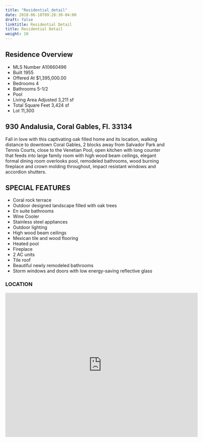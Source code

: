 ```yaml
---
title: "Residential_detail"
date: 2018-06-18T09:28:30-04:00
draft: false
linktitle: Residential Detail
title: Residential Detail
weight: 10
---
```


## Residence Overview

* MLS Number A10660496
* Built 1955
* Offered At $1,395,000.00
* Bedrooms 4
* Bathrooms 5-1/2
* Pool
* Living Area Adjusted 3,211 sf
* Total Square Feet 3,424 sf
* Lot 11,300

## 930 Andalusia, Coral Gables, Fl. 33134

Fall in love with this captivating oak filled home and its location, walking distance to downtown Coral Gables, 2 blocks away from Salvador Park and Tennis Courts, close to the Venetian Pool, open kitchen with long counter that feeds into large family room with high wood beam ceilings, elegant formal dining room overlooks pool, remodeled bathrooms, wood burning fireplace and crown molding throughout, impact resistant windows and accordion shutters.
## SPECIAL FEATURES

* Coral rock terrace
* Outdoor designed landscape filled with oak trees
* En suite bathrooms
* Wine Cooler
* Stainless steel appliances
* Outdoor lighting
* High wood beam ceilings
* Mexican tile and wood flooring
* Heated pool
* Fireplace
* 2 AC units
* Tile roof
* Beautiful newly remodeled bathrooms
* Storm windows and doors with low energy-saving reflective glass

### LOCATION

<div class="google-maps">
<iframe src="https://www.google.com/maps/embed?pb=!1m18!1m12!1m3!1d3593.695130023273!2d-80.27642294958414!3d25.747593715388337!2m3!1f0!2f0!3f0!3m2!1i1024!2i768!4f13.1!3m3!1m2!1s0x88d9b789abeba5e5%3A0x3f41d3c4d9213560!2s930+Andalusia+Ave%2C+Coral+Gables%2C+FL+33134!5e0!3m2!1sen!2sus!4v1553711146862" width="600" height="450" frameborder="0" style="border:0" allowfullscreen></iframe>
</div>


<!--more-->
